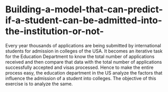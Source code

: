 # Building-a-model-that-can-predict-if-a-student-can-be-admitted-into-the-institution-or-not-
Every year thousands of applications are being submitted by international students for admission in colleges of the USA. It becomes an iterative task for the Education Department to know the total number of applications received and then compare that data with the total number of applications successfully accepted and visas processed. Hence to make the entire process easy, the education department in the US analyze the factors that influence the admission of a student into colleges. The objective of this exercise is to analyze the same.
